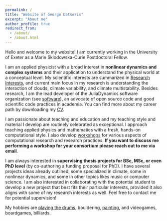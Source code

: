 ```yaml
---
permalink: /
title: "Website of George Datseris"
excerpt: "About me"
author_profile: true
redirect_from:
  - /about/
  - /about.html
---
```


Hello and welcome to my website! I am currently working in the University of Exeter as a Marie Sklodowska-Curie Postdoctoral Fellow.

I am an applied physicist with a broad interest in **nonlinear dynamics and complex systems** and their application to understand the physical world at a conceptual level. My scientific interests are summarized in [Research Interests](/research), and current main focus in my research is understanding the interaction of clouds, climate variability, and climate multistability. Besides research, I am the lead developer of the JuliaDynamics software organization (see [software](/software)), an advocate of open source code and good scientific code practices in academia.
You can find more about my career path by downloading my [CV](/cv).

I am passionate about teaching and education and my teaching style and material I develop are routinely celebrated as exceptional. I approach teaching applied physics and mathematics with a fresh, hands-on computational style. I also develop [workshops](/workshops) for various aspects of computational research and research practices. **If you want to discuss me performing a workshop for your consortium please reach out to me via email**.

I am always interested in **supervising thesis projects for BSc, MSc, or even PhD level** (by co-authoring a funding proposal for PhD).
I have several projects ideas already outlined, some specialized in climate, some in nonlinear dynamics, and some in other topics likes music or computer science.
I am also interested in collaborating with the potential student to develop a new project that best fits their particular interests, provided it also aligns with some of my research interests as well. Feel free to contact me for potential supervision!

My hobbies are [playing the drums](/music), bouldering, [painting](https://www.facebook.com/DatsasSPA/), and videogames, boardgames, billiards.
